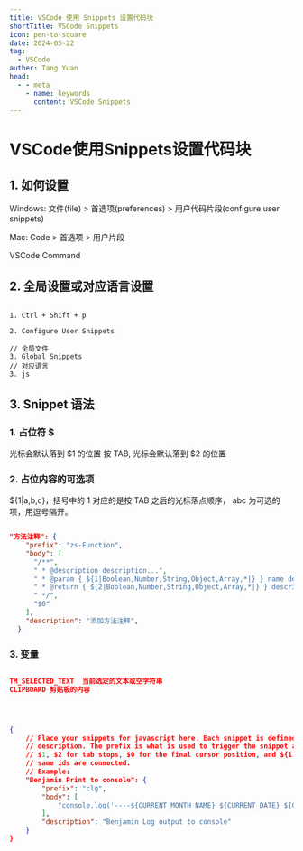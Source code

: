 ```yaml
---
title: VSCode 使用 Snippets 设置代码块
shortTitle: VSCode Snippets
icon: pen-to-square
date: 2024-05-22
tag: 
  - VSCode
auther: Tang Yuan
head:
  - - meta
    - name: keywords
      content: VSCode Snippets
---
```


# VSCode使用Snippets设置代码块


## 1. 如何设置

Windows: 文件(file) > 首选项(preferences) > 用户代码片段(configure user snippets)

Mac: Code > 首选项 > 用户片段

VSCode Command



## 2. 全局设置或对应语言设置


```shell

1. Ctrl + Shift + p

2. Configure User Snippets

// 全局文件
3. Global Snippets
// 对应语言
3. js

```


## 3. Snippet 语法

### 1. 占位符 $

光标会默认落到 $1 的位置
按 TAB, 光标会默认落到 $2 的位置


### 2. 占位内容的可选项

${1|a,b,c}，括号中的 1 对应的是按 TAB 之后的光标落点顺序， abc 为可选的项，用逗号隔开。

```json

"方法注释": {
    "prefix": "zs-Function",
    "body": [
      "/**",
      " * @description description...",
      " * @param { ${1|Boolean,Number,String,Object,Array,*|} } name description...",
      " * @return { ${2|Boolean,Number,String,Object,Array,*|} } description...",
      " */",
      "$0"
    ],
    "description": "添加方法注释",
  }

```


### 3. 变量


```JSON

TM_SELECTED_TEXT  当前选定的文本或空字符串
CLIPBOARD 剪贴板的内容




{
	// Place your snippets for javascript here. Each snippet is defined under a snippet name and has a prefix, body and 
	// description. The prefix is what is used to trigger the snippet and the body will be expanded and inserted. Possible variables are:
	// $1, $2 for tab stops, $0 for the final cursor position, and ${1:label}, ${2:another} for placeholders. Placeholders with the 
	// same ids are connected.
	// Example:
	"Benjamin Print to console": {
		"prefix": "clg",
		"body": [
			"console.log('----${CURRENT_MONTH_NAME}_${CURRENT_DATE}_${CURRENT_HOUR}:${CURRENT_MINUTE} ${CLIPBOARD}----', $1);"
		],
		"description": "Benjamin Log output to console"
	}
}

```